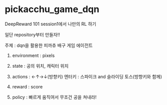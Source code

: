 # pickacchu_game_dqn

DeepReward 101 session1에서 나만의 RL 하기 

일단 repository부터 만들자!!


주제 : dqn을 활용한 피까츄 배구 게임 에이전트

1. environment : pixels

2. state : 공의 위치, 캐릭터 위치

3. actions : ←↑→↓(방향키)
            엔터키 : 스파이크 and 슬라이딩 토스(방향키와 함께)
            
4. reward : score

5. policy : 빠르게 움직여서 무조건 공을 쳐내라!

